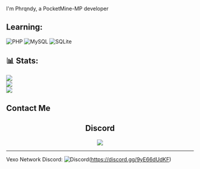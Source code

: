 

I'm Phrqndy, 
a PocketMine-MP developer








>

## Learning:

![PHP](https://img.shields.io/badge/php-%23777BB4.svg?style=for-the-badge&logo=php&logoColor=white)     ![MySQL](https://img.shields.io/badge/mysql-4479A1.svg?style=for-the-badge&logo=mysql&logoColor=white)   ![SQLite](https://img.shields.io/badge/sqlite-%2307405e.svg?style=for-the-badge&logo=sqlite&logoColor=white)

 

 







## 📊 Stats:
![](https://github-readme-stats.vercel.app/api?username=phrqndy&theme=dark&hide_border=false&include_all_commits=false&count_private=true)<br/>
![](https://github-readme-streak-stats.herokuapp.com/?user=phrqndy&theme=dark&hide_border=false)<br/>
![](https://github-readme-stats.vercel.app/api/top-langs/?username=phrqndy&theme=dark&hide_border=false&include_all_commits=false&count_private=true&layout=compact)





## Contact Me  

<h2 align="center"> Discord</h2>
<p align="center">
  <a href="https://discord.com/users/1230934847384453171">
    <img src="https://lanyard-profile-readme.vercel.app/api/1230934847384453171" align="center" />
  </a>
</p>
<hr>





Vexo Network Discord:
![Discord](https://img.shields.io/badge/Discord-%237289DA.svg?logo=discord&logoColor=white)(https://discord.gg/9yE66dUdKF)
